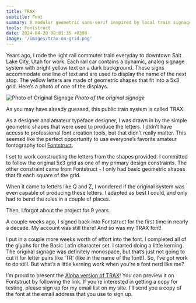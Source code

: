```yaml
---
title: TRAX
subtitle: Font
summary: A modular geometric sans-serif inspired by local train signage.
tools: Fontstruct
date: 2024-04-20 08:01:35 +0300
image: '/images/trax-on-grid.png'
---
```


Years ago, I rode the light rail commuter train everyday to downtown Salt Lake City, Utah for work. Each rail car contains a dynamic, analog signage system with bright yellow text on a dark background. These signs accommodate one line of text and are used to display the name of the next stop. The yellow letters are made of geometric shapes that fit into a 5x3 grid. Here’s a photo of one of the displays.

![Photo of Original Signage]({{site.baseurl}}/images/trax-signage-photo.jpeg)
*Photo of the original signage*

As you may have already guessed, this public train system is called TRAX. 

As a designer and amateur typeface designer, I was drawn in by the simple geometric shapes that were used to produce the letters. I didn’t have access to professional font creation tools, but that didn’t really matter. This seemed like the perfect opportunity to use everyone’s favorite amateur fontography tool [Fontstruct](https://fontstruct.com). 

I set to work constructing the letters from the shapes provided. I committed to follow the original 5x3 grid as one of my primary design constraints. The other constraint came from Fontstruct - I only had basic geometric shapes that fit each square of the grid.

When it came to letters like Q and Z, I wondered if the original system was even capable of producing these letters. I adapted as best I could, and only had to bend the rules in a couple of places. 

Then, I forgot about the project for 9 years.

A couple weeks ago, I signed back into Fontstruct for the first time in nearly a decade. My account was still there! And so was my TRAX font!

I put in a couple more weeks worth of effort into the font. I completed all of the glyphs for the Basic Latin character set. I started doing a little kerning. The original signage was definitely monospace, but that’s just not going to cut it for letter pairs like ‘TR’ (like in the name of the font!). So, I’ve got work to do still. But what’s a little kerning work when you’re a font nerd like me?

I’m proud to present the [Alpha version of TRAX](https://fontstruct.com/fontstructions/show/1173066/trax_7)! You can preview it on Fontstruct by following the link. If you’re interested in getting a copy for testing, please sign up for my email list on my site. I’ll send you a copy of the font at the email address that you use to sign up.